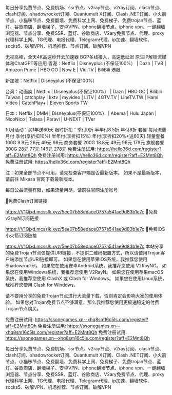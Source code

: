 每日分享免费节点、免费机场、ssr节点、v2ray节点、v2ray订阅、clash节点、clash订阅、shadowrocket订阅、Quantumult X订阅、Clash .NET订阅、小火箭节点、小猫咪节点、免费翻墙、免费科学上网、免费梯子、免费trojan节点、蓝灯、谷歌商店、翻墙梯子、安卓VPN、iphone翻墙节点、iphone vpn、一键翻墙浏览器、节点分享、免费SSR、蓝灯、谷歌商店、V2ary免费节点、代理、proxy代理科学上网、TG代理、电报代理、Telegram代理、ip加速、翻墙软件、socks5、破解VPN、机场推荐、节点订阅、破解VPN

无视高峰，全天4K高速秒开云加速器
BGP多线接入，高速低延迟
原生IP解锁流媒体和ChatGPT等应用
香港：Netflix | Disneyplus (不保证100%） | Dazn | TVB | Amazon Prime | HBO GO | Now E | Viu.TV | BiliBili 港限

新加坡：Netflix | Disneyplus (不保证100%）

台湾：动画疯 | Netflix | Disneyplus(不保证100%） | Dazn | HBO GO | Bilibili Taiwan | catchplay | kktv | myvideo | LiTV | 4GTV.TV | LineTV.TW | Hami Video | CatchPlay+ | Eleven Sports TW

日本：Netflix | DMM | Disneyplus(不保证100%） | Abema | Hulu Japan | NicoNico | Telasa | Paravi | U-NEXT | TVer

10月活动：买1年送60天
限时折扣：季付9折 半年付8.5折 年付8折
套餐	每月流量	月付	季付(享折扣10%)	半年付(享折扣15%)	年付(享折扣20%+送60天)
轻量套餐	100G	9.9元	26元	49元	98元
商务套餐	200G	18.8元	49元	96元	179元
旗舰套餐	300G	28元	77元	146元	278元
免费注册试用: https://hello36d.com/register?aff=E2Mnt8Qh
免费注册试用: https://hello36d.com/register?aff=E2Mnt8Qh
免费注册试用: https://hello36d.com/register?aff=E2Mnt8Qh

注：如果全部节点不可用，请先检查客户端是否最新版本。
如果不是最新版本，请前往 Mikasa 官网下载最新版本。

每日公益流量有限，如果流量用尽，请前往官网注册账号

🚀免费Clash订阅链接

https://V1Qjxd.mcsslk.xyz/5ee07b58edace0757a541ae9d83b1e7c
🚀免费v2rayN订阅链接

https://V1Qjxd.mcsslk.xyz/5ee07b58edace0757a541ae9d83b1e7c
🚀免费iOS小火箭订阅链接

https://V1Qjxd.mcsslk.xyz/5ee07b58edace0757a541ae9d83b1e7c
本站分享的免费Trojan节点仅提供URI链接，不提供二维码配置方式，所以请使用Trojan客户端添加节点URI链接即可。
如果您在使用苹果iOS系统，我推荐您使用 Shadowrocket。
如果您在使用安卓Android系统，我推荐您使用 V2RayNG。
如果您在使用Windows系统，我推荐您使用 V2RayN。
如果您在使用苹果macOS系统，我推荐您使用 ClashX 或 Clash for Windows。
如果您在使用Linux系统，我推荐您使用 Clash for Windows。

请不要用分享的免费Trojan节点进行大流量下载，否则肯定会影响大家的使用体验。
如果您对Trojan免费节点不够满意，那么我推荐您使用更极速稳定的付费Trojan节点购买。

免费注册试用: https://ssonegames.xn--xhq8sm16c5ls.com/register?aff=E2Mnt8Qh
免费注册试用: https://ssonegames.xn--xhq8sm16c5ls.com/register?aff=E2Mnt8Qh
免费注册试用: https://ssonegames.xn--xhq8sm16c5ls.com/register?aff=E2Mnt8Qh

每日分享免费节点、免费机场、ssr节点、v2ray节点、v2ray订阅、clash节点、clash订阅、shadowrocket订阅、Quantumult X订阅、Clash .NET订阅、小火箭节点、小猫咪节点、免费翻墙、免费科学上网、免费梯子、免费trojan节点、蓝灯、谷歌商店、翻墙梯子、安卓VPN、iphone翻墙节点、iphone vpn、一键翻墙浏览器、节点分享、免费SSR、蓝灯、谷歌商店、V2ary免费节点、代理、proxy代理科学上网、TG代理、电报代理、Telegram代理、ip加速、翻墙软件、socks5、破解VPN、机场推荐、节点订阅、破解VPN
